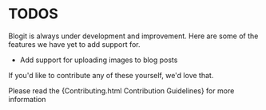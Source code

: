# TODOS

Blogit is always under development and improvement. Here are some of the features we have
yet to add support for.

* Add support for uploading images to blog posts

If you'd like to contribute any of these yourself, we'd love that. 

Please read the {Contributing.html Contribution Guidelines} for more information